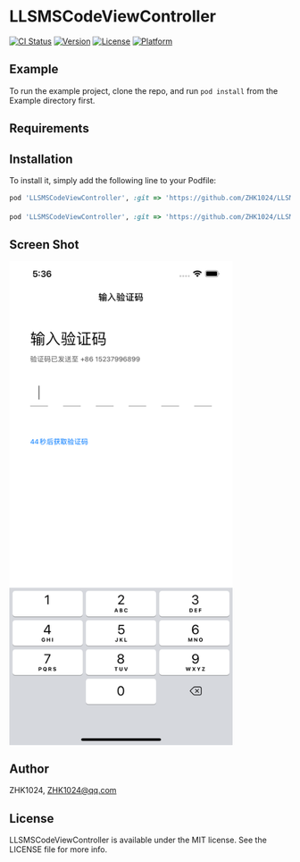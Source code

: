 # LLSMSCodeViewController

[![CI Status](https://img.shields.io/travis/Ruris/LLSMSCodeViewController.svg?style=flat)](https://travis-ci.org/Ruris/LLSMSCodeViewController)
[![Version](https://img.shields.io/cocoapods/v/LLSMSCodeViewController.svg?style=flat)](https://cocoapods.org/pods/LLSMSCodeViewController)
[![License](https://img.shields.io/cocoapods/l/LLSMSCodeViewController.svg?style=flat)](https://cocoapods.org/pods/LLSMSCodeViewController)
[![Platform](https://img.shields.io/cocoapods/p/LLSMSCodeViewController.svg?style=flat)](https://cocoapods.org/pods/LLSMSCodeViewController)

## Example

To run the example project, clone the repo, and run `pod install` from the Example directory first.

## Requirements

## Installation

 To install it, simply add the following line to your Podfile:

```ruby
pod 'LLSMSCodeViewController', :git => 'https://github.com/ZHK1024/LLSMSCodeViewController.git'

pod 'LLSMSCodeViewController', :git => 'https://github.com/ZHK1024/LLSMSCodeViewController.git', :tag => s.version.to_s
```

## Screen Shot

<img src="https://github.com/ZHK1024/LLSMSCodeViewController/blob/main/ScreenShot/Screen_Shot_00.png" width = "400" alt="" align=center />

## Author

ZHK1024, ZHK1024@qq.com

## License

LLSMSCodeViewController is available under the MIT license. See the LICENSE file for more info.
